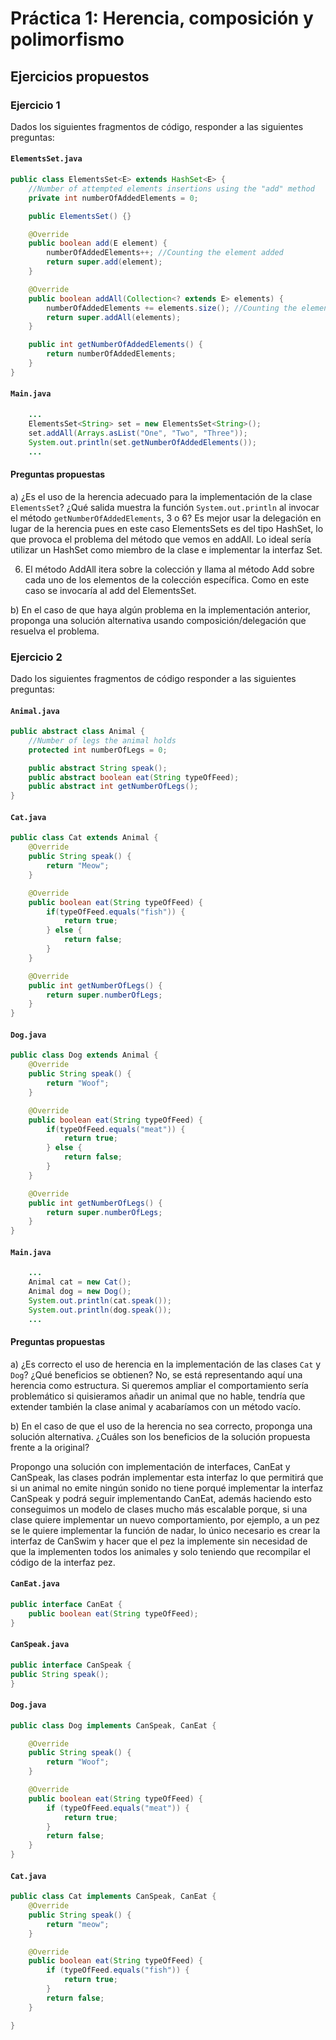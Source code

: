 # Práctica 1: Herencia, composición y polimorfismo

## Ejercicios propuestos

### Ejercicio 1

Dados los siguientes fragmentos de código, responder a las siguientes preguntas:

#### `ElementsSet.java`

```java
public class ElementsSet<E> extends HashSet<E> {
    //Number of attempted elements insertions using the "add" method
    private int numberOfAddedElements = 0;

    public ElementsSet() {}

    @Override
    public boolean add(E element) {
        numberOfAddedElements++; //Counting the element added
        return super.add(element);
    }

    @Override
    public boolean addAll(Collection<? extends E> elements) {
        numberOfAddedElements += elements.size(); //Counting the elements added
        return super.addAll(elements);
    }

    public int getNumberOfAddedElements() {
        return numberOfAddedElements;
    }
}
```

#### `Main.java`

```java
    ...
    ElementsSet<String> set = new ElementsSet<String>();
    set.addAll(Arrays.asList("One", "Two", "Three"));
    System.out.println(set.getNumberOfAddedElements());
    ...
```

#### Preguntas propuestas

a) ¿Es el uso de la herencia adecuado para la implementación de la clase `ElementsSet`? ¿Qué salida muestra la función `System.out.println` al invocar el método `getNumberOfAddedElements`, 3 o 6?
Es mejor usar la delegación en lugar de la herencia pues en este caso ElementsSets es del tipo HashSet, lo que provoca el problema del método que vemos en addAll. Lo ideal sería utilizar un HashSet como miembro de la clase e implementar la interfaz Set.

6. El método AddAll itera sobre la colección y llama al método Add sobre cada uno de los elementos de la colección específica. Como en este caso se invocaría al add del ElementsSet.

b) En el caso de que haya algún problema en la implementación anterior, proponga una solución alternativa usando composición/delegación que resuelva el problema.

### Ejercicio 2

Dado los siguientes fragmentos de código responder a las siguientes preguntas:

#### `Animal.java`

```java
public abstract class Animal {
    //Number of legs the animal holds
    protected int numberOfLegs = 0;

    public abstract String speak();
    public abstract boolean eat(String typeOfFeed);
    public abstract int getNumberOfLegs();
}
```

#### `Cat.java`

```java
public class Cat extends Animal {
    @Override
    public String speak() {
        return "Meow";
    }

    @Override
    public boolean eat(String typeOfFeed) {
        if(typeOfFeed.equals("fish")) {
            return true;
        } else {
            return false;
        }
    }

    @Override
    public int getNumberOfLegs() {
        return super.numberOfLegs;
    }
}
```

#### `Dog.java`

```java
public class Dog extends Animal {
    @Override
    public String speak() {
        return "Woof";
    }

    @Override
    public boolean eat(String typeOfFeed) {
        if(typeOfFeed.equals("meat")) {
            return true;
        } else {
            return false;
        }
    }

    @Override
    public int getNumberOfLegs() {
        return super.numberOfLegs;
    }
}
```

#### `Main.java`

```java
    ...
    Animal cat = new Cat();
    Animal dog = new Dog();
    System.out.println(cat.speak());
    System.out.println(dog.speak());
    ...
```

#### Preguntas propuestas

a) ¿Es correcto el uso de herencia en la implementación de las clases `Cat` y `Dog`? ¿Qué beneficios se obtienen?
No, se está representando aquí una herencia como estructura. Si queremos ampliar el comportamiento sería problemático si quisieramos añadir un animal que no hable, tendría que extender también la clase animal y acabaríamos con un método vacío.

b) En el caso de que el uso de la herencia no sea correcto, proponga una solución alternativa. ¿Cuáles son los beneficios de la solución propuesta frente a la original?

Propongo una solución con implementación de interfaces, CanEat y CanSpeak, las clases podrán implementar esta interfaz lo que permitirá que si un animal no emite ningún sonido no tiene porqué implementar la interfaz CanSpeak y podrá seguir implementando CanEat, además haciendo esto conseguimos un modelo de clases mucho más escalable porque, si una clase quiere implementar un nuevo comportamiento, por ejemplo, a un pez se le quiere implementar la función de nadar, lo único necesario es crear la interfaz de CanSwim y hacer que el pez la implemente sin necesidad de que la implementen todos los animales y solo teniendo que recompilar el código de la interfaz pez.

#### `CanEat.java`

```java
public interface CanEat {
    public boolean eat(String typeOfFeed);
}
```

#### `CanSpeak.java`

```java
public interface CanSpeak {
public String speak();
}

```

#### `Dog.java`

```java
public class Dog implements CanSpeak, CanEat {

    @Override
    public String speak() {
        return "Woof";
    }

    @Override
    public boolean eat(String typeOfFeed) {
        if (typeOfFeed.equals("meat")) {
            return true;
        }
        return false;
    }
}
```

#### `Cat.java`

``` java
public class Cat implements CanSpeak, CanEat {
    @Override
    public String speak() {
        return "meow";
    }

    @Override
    public boolean eat(String typeOfFeed) {
        if (typeOfFeed.equals("fish")) {
            return true;
        }
        return false;
    }

}
```
